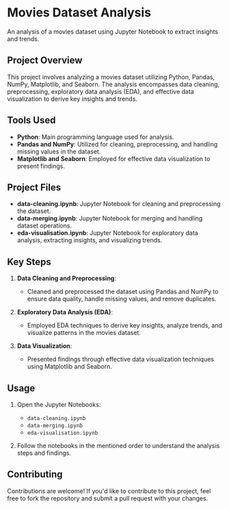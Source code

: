 # Movies Dataset Analysis

An analysis of a movies dataset using Jupyter Notebook to extract insights and trends.

## Project Overview

This project involves analyzing a movies dataset utilizing Python, Pandas, NumPy, Matplotlib, and Seaborn. The analysis encompasses data cleaning, preprocessing, exploratory data analysis (EDA), and effective data visualization to derive key insights and trends.

## Tools Used

- **Python**: Main programming language used for analysis.
- **Pandas and NumPy**: Utilized for cleaning, preprocessing, and handling missing values in the dataset.
- **Matplotlib and Seaborn**: Employed for effective data visualization to present findings.

## Project Files

- **data-cleaning.ipynb**: Jupyter Notebook for cleaning and preprocessing the dataset.
- **data-merging.ipynb**: Jupyter Notebook for merging and handling dataset operations.
- **eda-visualisation.ipynb**: Jupyter Notebook for exploratory data analysis, extracting insights, and visualizing trends.

## Key Steps

1. **Data Cleaning and Preprocessing**:
   - Cleaned and preprocessed the dataset using Pandas and NumPy to ensure data quality, handle missing values, and remove duplicates.

2. **Exploratory Data Analysis (EDA)**:
   - Employed EDA techniques to derive key insights, analyze trends, and visualize patterns in the movies dataset.

3. **Data Visualization**:
   - Presented findings through effective data visualization techniques using Matplotlib and Seaborn.

## Usage

1. Open the Jupyter Notebooks:
   - `data-cleaning.ipynb`
   - `data-merging.ipynb`
   - `eda-visualisation.ipynb`

2. Follow the notebooks in the mentioned order to understand the analysis steps and findings.

## Contributing

Contributions are welcome! If you'd like to contribute to this project, feel free to fork the repository and submit a pull request with your changes.
